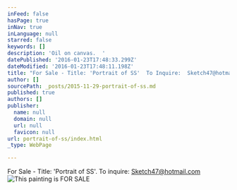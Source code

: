 ```yaml
---
inFeed: false
hasPage: true
inNav: true
inLanguage: null
starred: false
keywords: []
description: 'Oil on canvas.  '
datePublished: '2016-01-23T17:48:33.299Z'
dateModified: '2016-01-23T17:48:11.198Z'
title: "For Sale - Title: 'Portrait of SS'  To Inquire:  Sketch47@hotmail.com"
author: []
sourcePath: _posts/2015-11-29-portrait-of-ss.md
published: true
authors: []
publisher:
  name: null
  domain: null
  url: null
  favicon: null
url: portrait-of-ss/index.html
_type: WebPage

---
```

For Sale - Title:  'Portrait of SS'.  To inquire:  Sketch47@hotmail.com
![This painting is FOR SALE](https://s3-us-west-2.amazonaws.com/the-grid-img/p/24e0a88d7447e7b4229334ceb96e28769b287172.jpg)